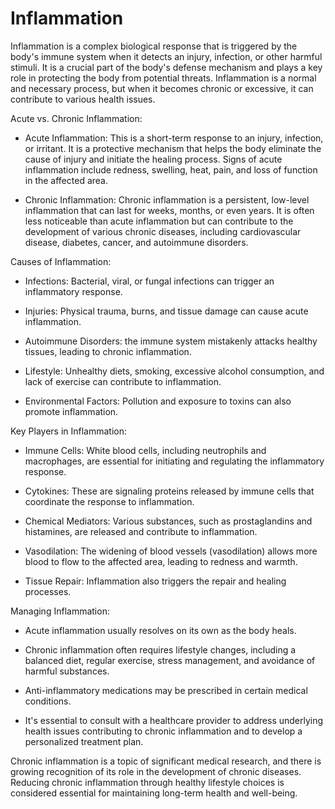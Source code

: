 # Inflammation

Inflammation is a complex biological response that is triggered by the body's immune system when it detects an injury, infection, or other harmful stimuli. It is a crucial part of the body's defense mechanism and plays a key role in protecting the body from potential threats. Inflammation is a normal and necessary process, but when it becomes chronic or excessive, it can contribute to various health issues. 

Acute vs. Chronic Inflammation:

* Acute Inflammation: This is a short-term response to an injury, infection, or irritant. It is a protective mechanism that helps the body eliminate the cause of injury and initiate the healing process. Signs of acute inflammation include redness, swelling, heat, pain, and loss of function in the affected area.

* Chronic Inflammation: Chronic inflammation is a persistent, low-level inflammation that can last for weeks, months, or even years. It is often less noticeable than acute inflammation but can contribute to the development of various chronic diseases, including cardiovascular disease, diabetes, cancer, and autoimmune disorders.

Causes of Inflammation:

* Infections: Bacterial, viral, or fungal infections can trigger an inflammatory response.

* Injuries: Physical trauma, burns, and tissue damage can cause acute inflammation.

* Autoimmune Disorders: the immune system mistakenly attacks healthy tissues, leading to chronic inflammation.

* Lifestyle: Unhealthy diets, smoking, excessive alcohol consumption, and lack of exercise can contribute to inflammation.

* Environmental Factors: Pollution and exposure to toxins can also promote inflammation.

Key Players in Inflammation:

* Immune Cells: White blood cells, including neutrophils and macrophages, are essential for initiating and regulating the inflammatory response.

* Cytokines: These are signaling proteins released by immune cells that coordinate the response to inflammation.

* Chemical Mediators: Various substances, such as prostaglandins and histamines, are released and contribute to inflammation.

* Vasodilation: The widening of blood vessels (vasodilation) allows more blood to flow to the affected area, leading to redness and warmth.

* Tissue Repair: Inflammation also triggers the repair and healing processes.

Managing Inflammation:

* Acute inflammation usually resolves on its own as the body heals.

* Chronic inflammation often requires lifestyle changes, including a balanced diet, regular exercise, stress management, and avoidance of harmful substances.

* Anti-inflammatory medications may be prescribed in certain medical conditions.

* It's essential to consult with a healthcare provider to address underlying health issues contributing to chronic inflammation and to develop a personalized treatment plan.

Chronic inflammation is a topic of significant medical research, and there is growing recognition of its role in the development of chronic diseases. Reducing chronic inflammation through healthy lifestyle choices is considered essential for maintaining long-term health and well-being.
